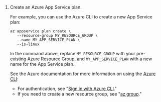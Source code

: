 1. Create an Azure App Service plan.

   For example, you can use the Azure CLI to create a new App Service plan:

   ```bash{:copy}
   az appservice plan create \
      --resource-group MY_RESOURCE_GROUP \
      --name MY_APP_SERVICE_PLAN \
      --is-linux
   ```

   In the command above, replace `MY_RESOURCE_GROUP` with your pre-existing Azure Resource Group, and `MY_APP_SERVICE_PLAN` with a new name for the App Service plan.

   See the Azure documentation for more information on using the [Azure CLI](https://docs.microsoft.com/cli/azure/):

   * For authentication, see "[Sign in with Azure CLI](https://docs.microsoft.com/cli/azure/authenticate-azure-cli)."
   * If you need to create a new resource group, see "[az group](https://docs.microsoft.com/cli/azure/group?view=azure-cli-latest#az_group_create)."
